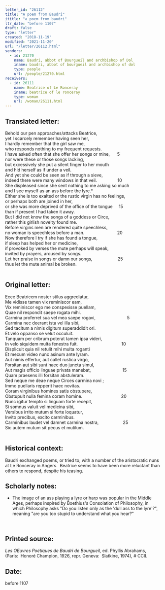 ```yaml
---
letter_id: "26112"
title: "A poem from Baudri"
ititle: "a poem from baudri"
ltr_date: "before 1107"
draft: false
type: "letter"
created: "2018-11-19"
modified: "2021-11-20"
url: "/letter/26112.html"
senders:
  - id: 21270
    name: Baudri, abbot of Bourgueil and archbishop of Dol
    iname: baudri, abbot of bourgueil and archbishop of dol
    type: people
    url: /people/21270.html
receivers:
  - id: 26111
    name: Beatrice of Le Ronceray
    iname: beatrice of le ronceray
    type: woman
    url: /woman/26111.html
---
```

<h2> Translated letter:</h2><p>Behold our pen approaches/attacks Beatrice,<br>yet I scarcely remember having seen her,<br>I hardly remember that the girl saw me,<br>who responds nothing to my frequent requests.<br>I have asked often that she offer her songs or mine,&nbsp;&nbsp;&nbsp;&nbsp;&nbsp; 5<br>nor were these or those songs lacking,<br>but excessively she put a silent finger to her mouth<br>and hid herself as if under a veil.<br>And yet she could be seen as if through a sieve,<br>indeed there were many windows in that veil.&nbsp;&nbsp;&nbsp;&nbsp;&nbsp;&nbsp;&nbsp;&nbsp;&nbsp;&nbsp;&nbsp;&nbsp;&nbsp;&nbsp;&nbsp;&nbsp; 10<br>She displeased since she sent nothing to me asking so much<br>and I see myself as an ass before the lyre.*<br>Either she is too exalted or the rustic virgin has no feelings,<br>or perhaps both are joined in her,<br>or she was more deprived of the office of the tongue&nbsp;&nbsp;&nbsp;&nbsp; 15<br>than if present I had taken it away.<br>But I did not know the songs of a goddess or Circe,<br>rather this girlish novelty found me.<br>Before virgins men are rendered quite speechless,<br>no woman is speechless before a man.&nbsp;&nbsp;&nbsp;&nbsp;&nbsp;&nbsp;&nbsp;&nbsp;&nbsp;&nbsp;&nbsp;&nbsp;&nbsp;&nbsp;&nbsp;&nbsp;&nbsp;&nbsp;&nbsp;&nbsp;&nbsp;&nbsp;&nbsp;&nbsp;&nbsp;&nbsp; 20<br>Now therefore I try if she has found a tongue,<br>if sleep has helped her or medicine,<br>if provoked by verses the mute perhaps will speak,<br>invited by prayers, aroused by songs.<br>Let her praise in songs or damn our songs,&nbsp;&nbsp;&nbsp;&nbsp;&nbsp;&nbsp;&nbsp;&nbsp;&nbsp;&nbsp;&nbsp;&nbsp;&nbsp;&nbsp;&nbsp;&nbsp;&nbsp;&nbsp;&nbsp;&nbsp; 25<br>thus let the mute animal be broken.<br><br></p><h2 class="mt-4"> Original letter:</h2><p>Ecce Beatricem noster stilus aggrediatur,<br>Me vidisse tamen vix reminiscor eam,<br>Vix reminiscor ego me conspexisse puellam,<br>Quae nil respondit saepe rogata mihi.<br>Carmina proferret sua vel mea saepe rogavi, &nbsp;&nbsp;&nbsp;&nbsp;&nbsp;&nbsp;&nbsp;&nbsp;&nbsp;&nbsp;&nbsp;&nbsp;&nbsp;&nbsp;&nbsp;&nbsp;&nbsp;&nbsp;&nbsp;&nbsp;&nbsp;&nbsp; &nbsp;&nbsp;5<br>Carmina nec deerant ista vel illa sibi,<br>Sed tacitum a nimis digitum superaddidit ori.<br>Et.velo oppanso se velut occuluit.<br>Tanquam per cribrum poterat tamen ipsa videri,<br>In velo siquidem multa fenestra fuit.&nbsp;&nbsp;&nbsp;&nbsp;&nbsp;&nbsp;&nbsp;&nbsp;&nbsp;&nbsp;&nbsp;&nbsp;&nbsp;&nbsp;&nbsp;&nbsp;&nbsp;&nbsp;&nbsp;&nbsp;&nbsp;&nbsp;&nbsp;&nbsp;&nbsp;&nbsp;&nbsp;&nbsp;&nbsp;&nbsp;&nbsp;&nbsp;&nbsp;&nbsp;&nbsp; 10<br>Displicuit quia nil retulit mihi multa roganti<br>Et mecum video nunc asinum ante lyram.<br>Aut nimis effertur, aut callet rustica virgo,<br>Forsitan aut sibi sunt haec duo juncta simul,<br>Aut magis officio linguae privata manebat,&nbsp;&nbsp;&nbsp;&nbsp;&nbsp;&nbsp;&nbsp; &nbsp;&nbsp;&nbsp;&nbsp;&nbsp;&nbsp;&nbsp;&nbsp;&nbsp;&nbsp;&nbsp;&nbsp;&nbsp;&nbsp;&nbsp;&nbsp;&nbsp; 15<br>Quam praesens illi forsitan abstuleram.<br>Sed neque me deae neque Circes carmina novi ;<br>Immo puellaris repperit haec novitas.<br>Coram virginibus homines satis obstupere,<br>Obstupuit nulla femina coram homine.&nbsp;&nbsp;&nbsp;&nbsp;&nbsp;&nbsp;&nbsp;&nbsp;&nbsp;&nbsp;&nbsp;&nbsp;&nbsp;&nbsp;&nbsp;&nbsp;&nbsp;&nbsp;&nbsp;&nbsp;&nbsp;&nbsp;&nbsp;&nbsp;&nbsp;&nbsp;&nbsp;&nbsp;&nbsp;&nbsp;&nbsp;&nbsp;20<br>Nunc igitur tempto si linguam forte recepit,<br>Si somnus valuit vel medicina sibi,<br>Versibus irrito mutum si forte loquatur,<br>Invito precibus, excito carminibus.<br>Carminibus laudet vel damnet carmina nostra,&nbsp;&nbsp;&nbsp;&nbsp;&nbsp;&nbsp;&nbsp;&nbsp;&nbsp;&nbsp;&nbsp;&nbsp;&nbsp;&nbsp; &nbsp;&nbsp;&nbsp;&nbsp; 25<br>Sic autem mutum sit pecus et mutilum.<br>&nbsp;</p><h2 class="mt-4"> Historical context:</h2><p>Baudri exchanged poems, or tried to, with a number of the aristocratic nuns at Le Ronceray in Angers.&nbsp; Beatrice seems to have been more reluctant than others to respond, despite his teasing.</p><h2 class="mt-4"> Scholarly notes:</h2><ul><li>The image of an ass playing a lyre or harp was popular in the Middle Ages, perhaps inspired by Boethius's Consolation of Philosophy, in which Philosophy asks "Do you listen only as the 'dull ass to the lyre'?", meaning "are you too stupid to understand what you hear?"</li></ul><p>&nbsp;</p><h2 class="mt-4"> Printed source:</h2><p><i>Les OEuvres Poétiques de Baudri de Bourgueil,</i>&nbsp;ed. Phyllis Abrahams, (Paris: &nbsp;Honoré Champion, 1926, repr. Geneva: &nbsp;Slatkine, 1974), # CCII.</p><h2 class="mt-4"> Date:</h2>before 1107